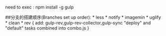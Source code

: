 need to exec : npm install -g gulp

##分支的搭建顺序(Branches set up order):
	* less
	* notify
	* imagemin
	* uglify
	* clean
	* rev {
		add: gulp-rev,gulp-rev-collector,gulp-sync
		"deploy" and "default" tasks combined into combo.js
	}